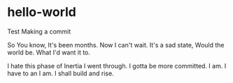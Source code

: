 hello-world
===========

Test
Making a commit

So You know, It's been months.
Now I can't wait.
It's a sad state,
Would the world be. 
What I'd want it to.

I hate this phase of Inertia I went through.
I gotta be more committed.
I am.
I have to an I am.
I shall build and rise.


